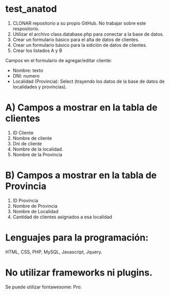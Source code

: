 # test_anatod

1) CLONAR repositorio a su propio GitHub. No trabajar sobre este respositorio.
2) Utilizar el archivo class.database.php para conectar a la base de datos.
3) Crear un formulario básico para el alta de datos de clientes.
4) Crear un formulario básico para la edición de datos de clientes.
5) Crear los listados A y B

Campos en el formulario de agregar/editar cliente:
- Nombre: texto
- DNI: numero
- Localidad (Provincia): Select (trayendo los datos de la base de datos de localidades y provincias).

# A) Campos a mostrar en la tabla de clientes
1) ID Cliente
2) Nombre de cliente
3) Dni de cliente
4) Nombre de la localidad.
5) Nombre de la Provincia

# B) Campos a mostrar en la tabla de Provincia
1) ID Provincia
2) Nombre de Provincia
3) Nombre de Localidad
5) Cantidad de clientes asignados a esa localidad

# Lenguajes para la programación:
HTML, CSS, PHP, MySQL, Javascript, Jquery.

# No utilizar frameworks ni plugins.
Se puede utilizar fontawesome: Pro: <script src="https://kit.fontawesome.com/1afd94d30f.js" crossorigin="anonymous"></script>
